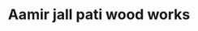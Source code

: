 ---
title: "Aamir jall pati wood works"
url: /karachi/aamir-jall-pati-wood-works/
shop: furniture
---